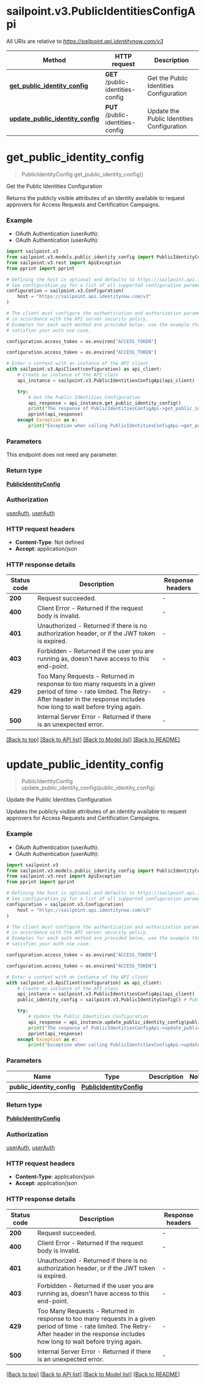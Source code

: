 # sailpoint.v3.PublicIdentitiesConfigApi

All URIs are relative to *https://sailpoint.api.identitynow.com/v3*

Method | HTTP request | Description
------------- | ------------- | -------------
[**get_public_identity_config**](PublicIdentitiesConfigApi.md#get_public_identity_config) | **GET** /public-identities-config | Get the Public Identities Configuration
[**update_public_identity_config**](PublicIdentitiesConfigApi.md#update_public_identity_config) | **PUT** /public-identities-config | Update the Public Identities Configuration


# **get_public_identity_config**
> PublicIdentityConfig get_public_identity_config()

Get the Public Identities Configuration

Returns the publicly visible attributes of an identity available to request approvers for Access Requests and Certification Campaigns.

### Example

* OAuth Authentication (userAuth):
* OAuth Authentication (userAuth):

```python
import sailpoint.v3
from sailpoint.v3.models.public_identity_config import PublicIdentityConfig
from sailpoint.v3.rest import ApiException
from pprint import pprint

# Defining the host is optional and defaults to https://sailpoint.api.identitynow.com/v3
# See configuration.py for a list of all supported configuration parameters.
configuration = sailpoint.v3.Configuration(
    host = "https://sailpoint.api.identitynow.com/v3"
)

# The client must configure the authentication and authorization parameters
# in accordance with the API server security policy.
# Examples for each auth method are provided below, use the example that
# satisfies your auth use case.

configuration.access_token = os.environ["ACCESS_TOKEN"]

configuration.access_token = os.environ["ACCESS_TOKEN"]

# Enter a context with an instance of the API client
with sailpoint.v3.ApiClient(configuration) as api_client:
    # Create an instance of the API class
    api_instance = sailpoint.v3.PublicIdentitiesConfigApi(api_client)

    try:
        # Get the Public Identities Configuration
        api_response = api_instance.get_public_identity_config()
        print("The response of PublicIdentitiesConfigApi->get_public_identity_config:\n")
        pprint(api_response)
    except Exception as e:
        print("Exception when calling PublicIdentitiesConfigApi->get_public_identity_config: %s\n" % e)
```



### Parameters

This endpoint does not need any parameter.

### Return type

[**PublicIdentityConfig**](PublicIdentityConfig.md)

### Authorization

[userAuth](../README.md#userAuth), [userAuth](../README.md#userAuth)

### HTTP request headers

 - **Content-Type**: Not defined
 - **Accept**: application/json

### HTTP response details

| Status code | Description | Response headers |
|-------------|-------------|------------------|
**200** | Request succeeded. |  -  |
**400** | Client Error - Returned if the request body is invalid. |  -  |
**401** | Unauthorized - Returned if there is no authorization header, or if the JWT token is expired. |  -  |
**403** | Forbidden - Returned if the user you are running as, doesn&#39;t have access to this end-point. |  -  |
**429** | Too Many Requests - Returned in response to too many requests in a given period of time - rate limited. The Retry-After header in the response includes how long to wait before trying again. |  -  |
**500** | Internal Server Error - Returned if there is an unexpected error. |  -  |

[[Back to top]](#) [[Back to API list]](../README.md#documentation-for-api-endpoints) [[Back to Model list]](../README.md#documentation-for-models) [[Back to README]](../README.md)

# **update_public_identity_config**
> PublicIdentityConfig update_public_identity_config(public_identity_config)

Update the Public Identities Configuration

Updates the publicly visible attributes of an identity available to request approvers for Access Requests and Certification Campaigns.

### Example

* OAuth Authentication (userAuth):
* OAuth Authentication (userAuth):

```python
import sailpoint.v3
from sailpoint.v3.models.public_identity_config import PublicIdentityConfig
from sailpoint.v3.rest import ApiException
from pprint import pprint

# Defining the host is optional and defaults to https://sailpoint.api.identitynow.com/v3
# See configuration.py for a list of all supported configuration parameters.
configuration = sailpoint.v3.Configuration(
    host = "https://sailpoint.api.identitynow.com/v3"
)

# The client must configure the authentication and authorization parameters
# in accordance with the API server security policy.
# Examples for each auth method are provided below, use the example that
# satisfies your auth use case.

configuration.access_token = os.environ["ACCESS_TOKEN"]

configuration.access_token = os.environ["ACCESS_TOKEN"]

# Enter a context with an instance of the API client
with sailpoint.v3.ApiClient(configuration) as api_client:
    # Create an instance of the API class
    api_instance = sailpoint.v3.PublicIdentitiesConfigApi(api_client)
    public_identity_config = sailpoint.v3.PublicIdentityConfig() # PublicIdentityConfig | 

    try:
        # Update the Public Identities Configuration
        api_response = api_instance.update_public_identity_config(public_identity_config)
        print("The response of PublicIdentitiesConfigApi->update_public_identity_config:\n")
        pprint(api_response)
    except Exception as e:
        print("Exception when calling PublicIdentitiesConfigApi->update_public_identity_config: %s\n" % e)
```



### Parameters


Name | Type | Description  | Notes
------------- | ------------- | ------------- | -------------
 **public_identity_config** | [**PublicIdentityConfig**](PublicIdentityConfig.md)|  | 

### Return type

[**PublicIdentityConfig**](PublicIdentityConfig.md)

### Authorization

[userAuth](../README.md#userAuth), [userAuth](../README.md#userAuth)

### HTTP request headers

 - **Content-Type**: application/json
 - **Accept**: application/json

### HTTP response details

| Status code | Description | Response headers |
|-------------|-------------|------------------|
**200** | Request succeeded. |  -  |
**400** | Client Error - Returned if the request body is invalid. |  -  |
**401** | Unauthorized - Returned if there is no authorization header, or if the JWT token is expired. |  -  |
**403** | Forbidden - Returned if the user you are running as, doesn&#39;t have access to this end-point. |  -  |
**429** | Too Many Requests - Returned in response to too many requests in a given period of time - rate limited. The Retry-After header in the response includes how long to wait before trying again. |  -  |
**500** | Internal Server Error - Returned if there is an unexpected error. |  -  |

[[Back to top]](#) [[Back to API list]](../README.md#documentation-for-api-endpoints) [[Back to Model list]](../README.md#documentation-for-models) [[Back to README]](../README.md)

